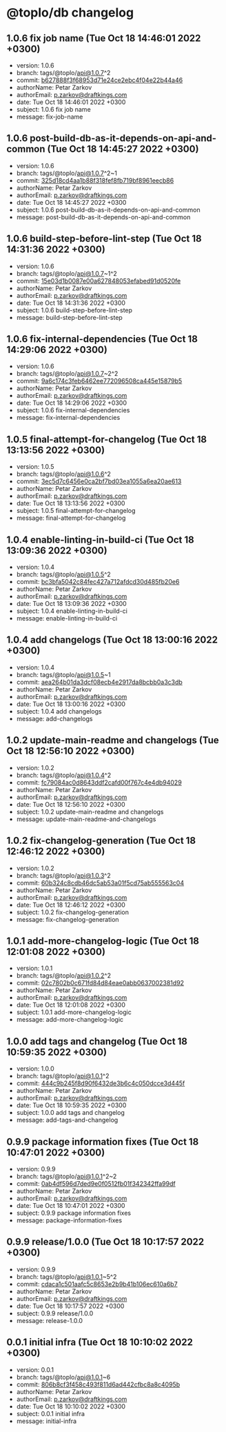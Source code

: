 # @toplo/db changelog
    
## 1.0.6 fix job name (Tue Oct 18 14:46:01 2022 +0300)
* version: 1.0.6
* branch: tags/@toplo/api@1.0.7^2
* commit: [b627888f3f68953d71e24ce2ebc4f04e22b44a46](https://github.com/petarzarkov/toplo/commit/b627888f3f68953d71e24ce2ebc4f04e22b44a46)
* authorName: Petar Zarkov
* authorEmail: p.zarkov@draftkings.com
* date: Tue Oct 18 14:46:01 2022 +0300
* subject: 1.0.6 fix job name
* message: fix-job-name

## 1.0.6 post-build-db-as-it-depends-on-api-and-common (Tue Oct 18 14:45:27 2022 +0300)
* version: 1.0.6
* branch: tags/@toplo/api@1.0.7^2~1
* commit: [325d18cd4aa1b88f318fef8fb719bf8961eecb86](https://github.com/petarzarkov/toplo/commit/325d18cd4aa1b88f318fef8fb719bf8961eecb86)
* authorName: Petar Zarkov
* authorEmail: p.zarkov@draftkings.com
* date: Tue Oct 18 14:45:27 2022 +0300
* subject: 1.0.6 post-build-db-as-it-depends-on-api-and-common
* message: post-build-db-as-it-depends-on-api-and-common

## 1.0.6 build-step-before-lint-step (Tue Oct 18 14:31:36 2022 +0300)
* version: 1.0.6
* branch: tags/@toplo/api@1.0.7~1^2
* commit: [15e03d1b0087e00a627848053efabed91d0520fe](https://github.com/petarzarkov/toplo/commit/15e03d1b0087e00a627848053efabed91d0520fe)
* authorName: Petar Zarkov
* authorEmail: p.zarkov@draftkings.com
* date: Tue Oct 18 14:31:36 2022 +0300
* subject: 1.0.6 build-step-before-lint-step
* message: build-step-before-lint-step

## 1.0.6 fix-internal-dependencies (Tue Oct 18 14:29:06 2022 +0300)
* version: 1.0.6
* branch: tags/@toplo/api@1.0.7~2^2
* commit: [9a6c174c3feb6462ee772096508ca445e15879b5](https://github.com/petarzarkov/toplo/commit/9a6c174c3feb6462ee772096508ca445e15879b5)
* authorName: Petar Zarkov
* authorEmail: p.zarkov@draftkings.com
* date: Tue Oct 18 14:29:06 2022 +0300
* subject: 1.0.6 fix-internal-dependencies
* message: fix-internal-dependencies

## 1.0.5 final-attempt-for-changelog (Tue Oct 18 13:13:56 2022 +0300)
* version: 1.0.5
* branch: tags/@toplo/api@1.0.6^2
* commit: [3ec5d7c6456e0ca2bf7bd03ea1055a6ea20ae613](https://github.com/petarzarkov/toplo/commit/3ec5d7c6456e0ca2bf7bd03ea1055a6ea20ae613)
* authorName: Petar Zarkov
* authorEmail: p.zarkov@draftkings.com
* date: Tue Oct 18 13:13:56 2022 +0300
* subject: 1.0.5 final-attempt-for-changelog
* message: final-attempt-for-changelog

## 1.0.4 enable-linting-in-build-ci (Tue Oct 18 13:09:36 2022 +0300)
* version: 1.0.4
* branch: tags/@toplo/api@1.0.5^2
* commit: [bc3bfa5042c84fec427a712afdcd30d485fb20e6](https://github.com/petarzarkov/toplo/commit/bc3bfa5042c84fec427a712afdcd30d485fb20e6)
* authorName: Petar Zarkov
* authorEmail: p.zarkov@draftkings.com
* date: Tue Oct 18 13:09:36 2022 +0300
* subject: 1.0.4 enable-linting-in-build-ci
* message: enable-linting-in-build-ci

## 1.0.4 add changelogs (Tue Oct 18 13:00:16 2022 +0300)
* version: 1.0.4
* branch: tags/@toplo/api@1.0.5~1
* commit: [aea264b01da3dcf08ecb4e2917da8bcbb0a3c3db](https://github.com/petarzarkov/toplo/commit/aea264b01da3dcf08ecb4e2917da8bcbb0a3c3db)
* authorName: Petar Zarkov
* authorEmail: p.zarkov@draftkings.com
* date: Tue Oct 18 13:00:16 2022 +0300
* subject: 1.0.4 add changelogs
* message: add-changelogs

## 1.0.2 update-main-readme and changelogs (Tue Oct 18 12:56:10 2022 +0300)
* version: 1.0.2
* branch: tags/@toplo/api@1.0.4^2
* commit: [fc79084ac0d8643ddf2cafd00f767c4e4db94029](https://github.com/petarzarkov/toplo/commit/fc79084ac0d8643ddf2cafd00f767c4e4db94029)
* authorName: Petar Zarkov
* authorEmail: p.zarkov@draftkings.com
* date: Tue Oct 18 12:56:10 2022 +0300
* subject: 1.0.2 update-main-readme and changelogs
* message: update-main-readme-and-changelogs

## 1.0.2 fix-changelog-generation (Tue Oct 18 12:46:12 2022 +0300)
* version: 1.0.2
* branch: tags/@toplo/api@1.0.3^2
* commit: [60b324c8cdb46dc5ab53a01f5cd75ab555563c04](https://github.com/petarzarkov/toplo/commit/60b324c8cdb46dc5ab53a01f5cd75ab555563c04)
* authorName: Petar Zarkov
* authorEmail: p.zarkov@draftkings.com
* date: Tue Oct 18 12:46:12 2022 +0300
* subject: 1.0.2 fix-changelog-generation
* message: fix-changelog-generation

## 1.0.1 add-more-changelog-logic (Tue Oct 18 12:01:08 2022 +0300)
* version: 1.0.1
* branch: tags/@toplo/api@1.0.2^2
* commit: [02c7802b0c671fd84d84eae0abb0637002381d92](https://github.com/petarzarkov/toplo/commit/02c7802b0c671fd84d84eae0abb0637002381d92)
* authorName: Petar Zarkov
* authorEmail: p.zarkov@draftkings.com
* date: Tue Oct 18 12:01:08 2022 +0300
* subject: 1.0.1 add-more-changelog-logic
* message: add-more-changelog-logic

## 1.0.0 add tags and changelog (Tue Oct 18 10:59:35 2022 +0300)
* version: 1.0.0
* branch: tags/@toplo/api@1.0.1^2
* commit: [444c9b245f8d90f6432de3b6c4c050dcce3d445f](https://github.com/petarzarkov/toplo/commit/444c9b245f8d90f6432de3b6c4c050dcce3d445f)
* authorName: Petar Zarkov
* authorEmail: p.zarkov@draftkings.com
* date: Tue Oct 18 10:59:35 2022 +0300
* subject: 1.0.0 add tags and changelog
* message: add-tags-and-changelog

## 0.9.9 package information fixes (Tue Oct 18 10:47:01 2022 +0300)
* version: 0.9.9
* branch: tags/@toplo/api@1.0.1^2~2
* commit: [0ab4df596d7ded9e0f0512fb01f342342ffa99df](https://github.com/petarzarkov/toplo/commit/0ab4df596d7ded9e0f0512fb01f342342ffa99df)
* authorName: Petar Zarkov
* authorEmail: p.zarkov@draftkings.com
* date: Tue Oct 18 10:47:01 2022 +0300
* subject: 0.9.9 package information fixes
* message: package-information-fixes

## 0.9.9 release/1.0.0 (Tue Oct 18 10:17:57 2022 +0300)
* version: 0.9.9
* branch: tags/@toplo/api@1.0.1~5^2
* commit: [cdaca1c501aafc5c8653e2b9b41b106ec610a6b7](https://github.com/petarzarkov/toplo/commit/cdaca1c501aafc5c8653e2b9b41b106ec610a6b7)
* authorName: Petar Zarkov
* authorEmail: p.zarkov@draftkings.com
* date: Tue Oct 18 10:17:57 2022 +0300
* subject: 0.9.9 release/1.0.0
* message: release-1.0.0

## 0.0.1 initial infra (Tue Oct 18 10:10:02 2022 +0300)
* version: 0.0.1
* branch: tags/@toplo/api@1.0.1~6
* commit: [806b8cf3f458c493f811d6ad442cfbc8a8c4095b](https://github.com/petarzarkov/toplo/commit/806b8cf3f458c493f811d6ad442cfbc8a8c4095b)
* authorName: Petar Zarkov
* authorEmail: p.zarkov@draftkings.com
* date: Tue Oct 18 10:10:02 2022 +0300
* subject: 0.0.1 initial infra
* message: initial-infra
